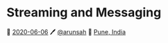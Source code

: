 # Streaming and Messaging
📅 [2020-06-06](https://arunsah.github.io/meta/changelog#2020-06-06) 🖊️ [@arunsah](https://github.com/arunsah) 🧭 [Pune, India](https://en.wikipedia.org/wiki/Hinjawadi)
